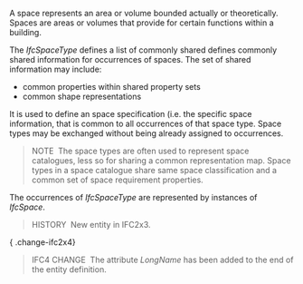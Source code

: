 A space represents an area or volume bounded actually or theoretically. Spaces are areas or volumes that provide for certain functions within a building.

The _IfcSpaceType_ defines a list of commonly shared defines commonly shared information for occurrences of spaces. The set of shared information may include:

* common properties within shared property sets 
* common shape representations 

It is used to define an space specification (i.e. the specific space information, that is common to all occurrences of that space type. Space types may be exchanged without being already assigned to occurrences.

> NOTE&nbsp; The space types are often used to represent space catalogues, less so for sharing a common representation map. Space types in a space catalogue share same space classification and a common set of space requirement properties.

The occurrences of _IfcSpaceType_ are represented by instances of _IfcSpace_.

> HISTORY&nbsp; New entity in IFC2x3.

{ .change-ifc2x4}
> IFC4 CHANGE&nbsp; The attribute _LongName_ has been added to the end of the entity definition.